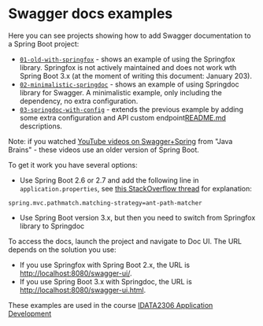 # Swagger docs examples

Here you can see projects showing how to add Swagger documentation to a Spring Boot project:

* [`01-old-with-springfox`](01-old-with-springfox) - shows an example of using the Springfox
  library. Springfox is not actively maintained and
  does
  not work wth Spring Boot 3.x (at the moment of writing this document: January 203).
* [`02-minimalistic-springdoc`](02-minimalistic-springdoc) - shows an example of using Springdoc
  library for Swagger. A minimalistic example, only
  including the dependency, no extra configuration.
* [`03-springdoc-with-config`](03-springdoc-with-config) - extends the previous example by adding
  some extra configuration and API custom endpoint[README.md](01-old-with-springfox%2FREADME.md)
  descriptions.

Note: if you watched
[YouTube videos on Swagger+Spring](https://www.youtube.com[README.md](01-old-with-springfox%2FREADME.md)/watch?v=gduKpLW_vdY&t=1022)
from "Java Brains" - these videos use an older version of Spring Boot.

To get it work you have several options:

* Use Spring Boot 2.6 or 2.7 and add the following line in `application.properties`, see
  [this StackOverflow thread](https://stackoverflow.com/questions/70059018/swagger-2-issue-spring-boot)
  for explanation:

```
spring.mvc.pathmatch.matching-strategy=ant-path-matcher
```

* Use Spring Boot version 3.x, but then you need to switch from Springfox library to Springdoc

To access the docs, launch the project and navigate to Doc UI. The URL depends on the solution you
use:

* If you use Springfox with Spring Boot 2.x, the URL
  is [http://localhost:8080/swagger-ui/](http://localhost:8080/swagger-ui/).
* If you use Spring Boot 3.x with Springdoc, the URL
  is [http://localhost:8080/swagger-ui.html](http://localhost:8080/swagger-ui.html).

These examples are used in the
course [IDATA2306 Application Development](https://www.ntnu.edu/studies/courses/IDATA2306)
